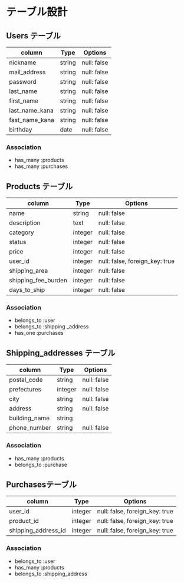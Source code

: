 # テーブル設計

## Users テーブル

| column          | Type   | Options     |
|-----------------|--------|-------------|
| nickname        | string | null: false |
| mail_address    | string | null: false |
| password        | string | null: false |
| last_name       | string | null: false |
| first_name      | string | null: false |
| last_name_kana  | string | null: false |
| fast_name_kana  | string | null: false |
| birthday        | date   | null: false |


### Association

- has_many   :products
- has_many   :purchases

## Products テーブル

| column               | Type    | Options                        |
|----------------------|---------|--------------------------------|
| name                 | string  | null: false                    |
| description          | text    | null: false                    |
| category             | integer | null: false                    |
| status               | integer | null: false                    |
| price                | integer | null: false                    |
| user_id              | integer | null: false, foreign_key: true |
| shipping_area        | integer | null: false                    |
| shipping_fee_burden  | integer | null: false                    |
| days_to_ship         | integer | null: false                    |

### Association

- belongs_to :user
- belongs_to :shipping _address
- has_one    :purchases

## Shipping_addresses テーブル

| column               | Type    | Options                        |
|----------------------|---------|--------------------------------|
| postal_code          | string  | null: false                    |
| prefectures          | integer | null: false                    |
| city                 | string  | null: false                    |
| address              | string  | null: false                    |
| building_name        | string  |                                |
| phone_number         | string  | null: false                    |

### Association

- has_many   :products
- belongs_to :purchase

## Purchasesテーブル

| column                | Type    | Options                        |
|-----------------------|---------|--------------------------------|
| user_id               | integer | null: false, foreign_key: true |
| product_id            | integer | null: false, foreign_key: true |
| shipping_address_id   | integer | null: false, foreign_key: true |

### Association

- belongs_to :user
- has_many   :products
- belongs_to :shipping_address


